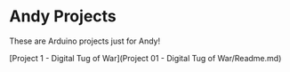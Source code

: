 # Andy Projects
These are Arduino projects just for Andy!

[Project 1 - Digital Tug of War](Project 01 - Digital Tug of War/Readme.md)

